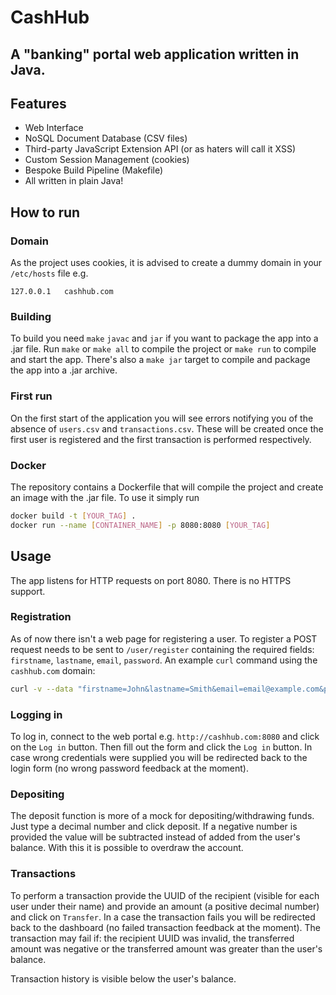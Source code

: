 # CashHub
A "banking" portal web application written in Java.
---

## Features
- Web Interface
- NoSQL Document Database (CSV files)
- Third-party JavaScript Extension API (or as haters will call it XSS)
- Custom Session Management (cookies)
- Bespoke Build Pipeline (Makefile)
- All written in plain Java!

## How to run
### Domain
As the project uses cookies, it is advised to create a dummy domain in your `/etc/hosts` file e.g.
```
127.0.0.1	cashhub.com
```

### Building
To build you need `make` `javac` and `jar` if you want to package the app into a .jar file.
Run `make` or `make all` to compile the project or `make run` to compile and start the app.
There's also a `make jar` target to compile and package the app into a .jar archive.

### First run
On the first start of the application you will see errors notifying you of the absence of `users.csv` and `transactions.csv`.
These will be created once the first user is registered and the first transaction is performed respectively.

### Docker
The repository contains a Dockerfile that will compile the project and create an image with the .jar file.
To use it simply run
```sh
docker build -t [YOUR_TAG] .
docker run --name [CONTAINER_NAME] -p 8080:8080 [YOUR_TAG]
```

## Usage
The app listens for HTTP requests on port 8080. There is no HTTPS support.

### Registration
As of now there isn't a web page for registering a user. To register a POST request needs to be sent to
`/user/register` containing the required fields: `firstname`, `lastname`, `email`, `password`.
An example `curl` command using the `cashhub.com` domain:
```sh
curl -v --data "firstname=John&lastname=Smith&email=email@example.com&password=password1234" http://cashhub.com:8080/user/register 
```

### Logging in
To log in, connect to the web portal e.g. `http://cashhub.com:8080` and click on the `Log in` button. Then fill out the form and click the `Log in` button.
In case wrong credentials were supplied you will be redirected back to the login form (no wrong password feedback at the moment).

### Depositing
The deposit function is more of a mock for depositing/withdrawing funds. Just type a decimal number and click deposit.
If a negative number is provided the value will be subtracted instead of added from the user's balance. With this it
is possible to overdraw the account.

### Transactions
To perform a transaction provide the UUID of the recipient (visible for each user under their name) and provide an amount (a positive decimal number) and click
on `Transfer`. In a case the transaction fails you will be redirected back to the dashboard (no failed transaction feedback at the moment).
The transaction may fail if: the recipient UUID was invalid, the transferred amount was negative or the transferred amount was greater than the user's balance.

Transaction history is visible below the user's balance.
